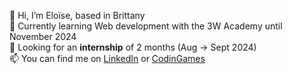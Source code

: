 👋 Hi, I’m Eloïse, based in Brittany<br/> 
🌱 Currently learning Web development with the 3W Academy until November 2024<br/> 
🤝 Looking for an <strong>internship</strong> of 2 months (Aug -> Sept 2024)<br/> 
📫 You can find me on <a href = 'https://www.linkedin.com/in/Elo-LH/'>LinkedIn</a> or <a href = 'https://www.codingame.com/profile/41e9b079bbd765a137f719de90cdea132888845'>CodinGames</a> <br/> 


<!---
Elo-LH/Elo-LH is a ✨ special ✨ repository because its `README.md` (this file) appears on your GitHub profile.
You can click the Preview link to take a look at your changes.
--->
